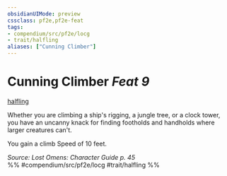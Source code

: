 ```yaml
---
obsidianUIMode: preview
cssclass: pf2e,pf2e-feat
tags:
- compendium/src/pf2e/locg
- trait/halfling
aliases: ["Cunning Climber"]
---
```

# Cunning Climber  *Feat 9*  
[halfling](../../rules/traits/halfling.md)  


Whether you are climbing a ship's rigging, a jungle tree, or a clock tower, you have an uncanny knack for finding footholds and handholds where larger creatures can't.

You gain a climb Speed of 10 feet.

*Source: Lost Omens: Character Guide p. 45*  
%% #compendium/src/pf2e/locg #trait/halfling %%